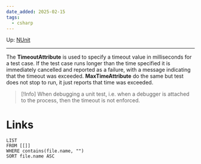 ```yaml
---
date_added: 2025-02-15
tags:
  - csharp
---
```

Up: [NUnit](NUnit.md)
___
 The **TimeoutAttribute** is used to specify a timeout value in milliseconds for a test case. If the test case runs longer than the time specified it is immediately cancelled and reported as a failure, with a message indicating that the timeout was exceeded. **MaxTimeAttribute** do the same but test does not stop to run, it just reports that time was exceeded.

 
>[!Info]
> When debugging a unit test, i.e. when a debugger is attached to the process, then the timeout is not enforced.
# Links
```dataview
LIST
FROM [[]]
WHERE contains(file.name, "")
SORT file.name ASC
```
